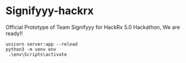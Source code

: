 # Signifyyy-hackrx
Official Prototype of Team Signifyyy for HackRx 5.0 Hackathon, We are ready!!


```
uvicorn server:app --reload
python3 -m venv env 
 .\env\Scripts\activate     
```
